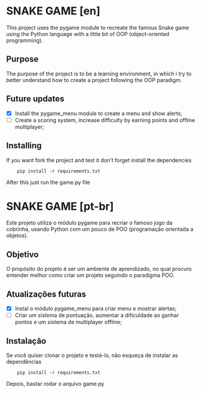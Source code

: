 # SNAKE GAME [en]

This project uses the pygame module to recreate the famous Snake game using the Python language with a little bit of OOP (object-oriented programming).

## Purpose

The purpose of the project is to be a learning environment, in which i try to better understand how to create a project following the OOP paradigm.

## Future updates

- [x] Install the pygame_menu module to create a menu and show alerts;
- [ ] Create a scoring system, increase difficulty by earning points and offline multiplayer;

## Installing

If you want fork the project and test it don't forget install the dependencies

```
    pip install -r requirements.txt
```

After this just run the game.py file

# SNAKE GAME [pt-br]

Este projeto utiliza o módulo pygame para recriar o famoso jogo da cobrinha, usando Python com um pouco de POO (programação orientada a objetos).

## Objetivo

O propósito do projeto é ser um ambiente de aprendizado, no qual procuro entender melhor como criar um projeto seguindo o paradigma POO.

## Atualizações futuras

- [x] Instal o módulo pygame_menu para criar menu e mostrar alertas;
- [ ] Criar um sistema de pontuação, aumentar a dificuldade ao ganhar pontos e um sistema de multiplayer offline;

## Instalação

Se você quiser clonar o projeto e testá-lo, não esqueça de instalar as dependências

```
    pip install -r requirements.txt
```

Depois, bastar rodar o arquivo game.py
